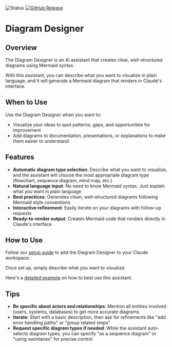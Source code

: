 ![Status](https://img.shields.io/badge/status-stable-green)
[![GitHub Release](https://img.shields.io/github/release/ConsciousML/claude-prompt-catalog.svg?style=flat)]()

# Diagram Designer

## Overview

The Diagram Designer is an AI assistant that creates clear, well-structured diagrams using Mermaid syntax.

With this assistant, you can describe what you want to visualize in plain language, and it will generate a Mermaid diagram that renders in Claude's interface.

## When to Use

Use the Diagram Designer when you want to:
- Visualize your ideas to spot patterns, gaps, and opportunities for improvement
- Add diagrams to documentation, presentations, or explanations to make them easier to understand.

## Features
- **Automatic diagram type selection**: Describe what you want to visualize, and the assistant will choose the most appropriate diagram type (flowchart, sequence diagram, mind map, etc.)
- **Natural language input**: No need to know Mermaid syntax. Just explain what you want in plain language
- **Best practices**: Generates clean, well-structured diagrams following Mermaid style conventions
- **Interactive refinement**: Easily iterate on your diagrams with follow-up requests
- **Ready-to-render output**: Creates Mermaid code that renders directly in Claude's interface

## How to Use

Follow our [setup guide](../../docs/setup-guide.md) to add the Diagram Designer to your Claude workspace.

Once set up, simply describe what you want to visualize.

Here's a [detailed example](examples/flowchart_custom_prompt.xml) on how to best use this assistant.

## Tips

- **Be specific about actors and relationships**: Mention all entities involved (users, systems, databases) to get more accurate diagrams
- **Iterate**: Start with a basic description, then ask for refinements like "add error handling paths" or "group related steps"
- **Request specific diagram types if needed**: While the assistant auto-selects diagram types, you can specify "as a sequence diagram" or "using swimlanes" for precise control
